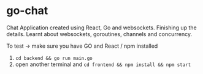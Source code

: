 # go-chat
Chat Application created using React, Go and websockets. 
Finishing up the details. 
Learnt about websockets, goroutines, channels and concurrency. 


To test ->
make sure you have GO and React / npm installed

1. ``` cd backend && go run main.go ```
2. open another terminal and ``` cd frontend && npm install && npm start ```

